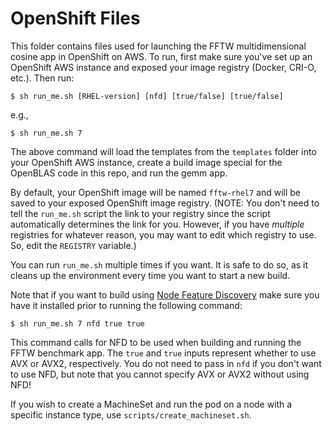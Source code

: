 # OpenShift Files

This folder contains files used for launching the FFTW multidimensional cosine app in OpenShift on AWS. To run, first make sure you've set up an OpenShift AWS instance and exposed your image registry (Docker, CRI-O, etc.). Then run:

```
$ sh run_me.sh [RHEL-version] [nfd] [true/false] [true/false]
```

e.g.,

```
$ sh run_me.sh 7
```

The above command will load the templates from the `templates` folder into your OpenShift AWS instance, create a build image special for the OpenBLAS code in this repo, and run the gemm app.

By default, your OpenShift image will be named `fftw-rhel7` and will be saved to your exposed OpenShift image registry. (NOTE: You don't need to tell the `run_me.sh` script the link to your registry since the script automatically determines the link for you. However, if you have *multiple* registries for whatever reason, you may want to edit which registry to use. So, edit the `REGISTRY` variable.)

You can run `run_me.sh` multiple times if you want. It is safe to do so, as it cleans up the environment every time you want to start a new build.

Note that if you want to build using [Node Feature Discovery](https://github.com/kubernetes-sigs/node-feature-discovery/) make sure you have it installed prior to running the following command:

```
$ sh run_me.sh 7 nfd true true
```

This command calls for NFD to be used when building and running the FFTW benchmark app. The `true` and `true` inputs represent whether to use AVX or AVX2, respectively. You do not need to pass in `nfd` if you don't want to use NFD, but note that you cannot specify AVX or AVX2 without using NFD!

If you wish to create a MachineSet and run the pod on a node with a specific instance type, use `scripts/create_machineset.sh`.
